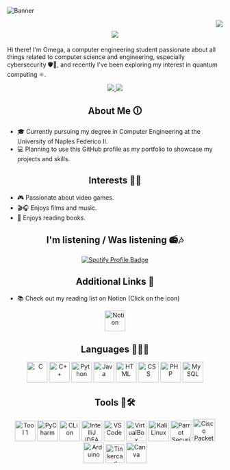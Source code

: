![Banner](https://vincentmgaine.files.wordpress.com/2017/10/blade-runner-2049.jpg)

<img align="right" src="https://visitor-badge.laobi.icu/badge?page_id=Omega403.Omega403"/>

##

<h1 align="center">
    <img src="https://readme-typing-svg.herokuapp.com/?font=Righteous&size=35&center=true&vCenter=true&width=500&height=70&color=CC7700&duration=4000&lines=I'm+Omega+!;+Welcome+to+my+GitHub+Page+!;" />
</h1>

Hi there! I'm Omega, a computer engineering student passionate about all things related to computer science and engineering, especially cybersecurity 🛡🔐, and recently I've been exploring my interest in quantum computing ⚛️.

<div align="center">
  <a href="https://www.linkedin.com/in/antonyuk-vadym/" target="_blank">
    <img src="https://img.shields.io/badge/LinkedIn-0077B5?style=for-the-badge&logo=linkedin&logoColor=white" target="_blank" />
  </a>
  <a href="https://discordapp.com/users/625697931881611284" target="_blank">
    <img src="https://img.shields.io/badge/Discord-7289DA?style=for-the-badge&logo=discord&logoColor=white" target="_blank" />
  </a>
</div>


## <div align="center">About Me 🛈</div>

- 🎓 Currently pursuing my degree in Computer Engineering at the University of Naples Federico II.
- 💻 Planning to use this GitHub profile as my portfolio to showcase my projects and skills.

## <div align="center">Interests 🤔💭 </div>

- 🎮 Passionate about video games.
- 🎬🎧 Enjoys films and music.
- 📖 Enjoys reading books.

## <div align="center">I'm listening / Was listening 📻🎶 </div>

<div align="center">
  <a href="https://spotify-github-profile.vercel.app/api/view?uid=e16sjgwcz9tn6q870oxuywj39&redirect=true" target="_blank">
    <img src="https://spotify-github-profile.vercel.app/api/view?uid=e16sjgwcz9tn6q870oxuywj39&cover_image=true&theme=novatorem&show_offline=false&background_color=121212&interchange=true&bar_color=ff7300&bar_color_cover=false" alt="Spotify Profile Badge" />
  </a>
</div>

## <div align="center">Additional Links 🔗</div>

- 📚 Check out my reading list on Notion (Click on the icon)

<div align="center">
  <a href="https://spotty-goat-c18.notion.site/56848bfac7df400588f72381609b5672?v=9a9701fe861a4d2191b48ab003160d70">
    <img src="https://img.icons8.com/color/96/000000/notion--v1.png" alt="Notion" width="48" height="48"/>
  </a>
</div>

## <div align="center">Languages 👨🏻‍💻</div>

<div align="center">
  <a href="https://en.wikipedia.org/wiki/C_(programming_language)"><img src="https://img.icons8.com/color/96/c-programming.png" alt="C" width="48" height="48"/></a>
  <a href="https://en.wikipedia.org/wiki/C%2B%2B"><img src="https://img.icons8.com/color/96/c-plus-plus-logo.png" alt="C++" width="48" height="48"/></a>
  <a href="https://www.python.org/"><img src="https://img.icons8.com/color/96/python--v1.png" alt="Python" width="48" height="48"/></a>
  <a href="https://www.oracle.com/java/"><img src="https://img.icons8.com/color/96/java-coffee-cup-logo--v1.png" alt="Java" width="48" height="48"/></a>
  <a href="https://en.wikipedia.org/wiki/HTML"><img src="https://img.icons8.com/color/96/html-5--v1.png" alt="HTML" width="48" height="48"/></a>
  <a href="https://en.wikipedia.org/wiki/CSS"><img src="https://img.icons8.com/color/96/css3.png" alt="CSS" width="48" height="48"/></a>
  <a href="https://www.php.net/"><img src="https://img.icons8.com/officel/96/php-logo.png" alt="PHP" width="48" height="48"/></a>
  <a href="https://www.mysql.com/"><img src="https://img.icons8.com/fluency/96/mysql-logo.png" alt="MySQL" width="48" height="48"/></a>
</div>

## <div align="center">Tools 📱🛠️</div>

<div align="center">
  <a href="https://www.jetbrains.com"><img src="https://ml.globenewswire.com/Resource/Download/c1ef04f6-3d20-4cc0-b18e-596d8af9e6cb" alt="Tool 1" width="48" height="48"/></a>
  <a href="https://www.jetbrains.com/pycharm/"><img src="https://img.icons8.com/color/96/000000/pycharm--v1.png" alt="PyCharm" width="48" height="48"/></a>
  <a href="https://www.jetbrains.com/clion/"><img src="https://upload.wikimedia.org/wikipedia/commons/thumb/6/62/Clion.svg/105px-Clion.svg.png" alt="CLion" width="48" height="48"/></a>
  <a href="https://www.jetbrains.com/idea/"><img src="https://img.icons8.com/color/96/000000/intellij-idea.png" alt="IntelliJ IDEA" width="48" height="48"/></a>
  <a href="https://code.visualstudio.com/"><img src="https://img.icons8.com/fluency/96/000000/visual-studio-code-2019.png" alt="VS Code" width="48" height="48"/></a>
  <a href="https://www.virtualbox.org/"><img src="https://icons.iconarchive.com/icons/dakirby309/simply-styled/96/VirtualBox-icon.png" alt="VirtualBox" width="48" height="48"/></a>
  <a href="https://www.kali.org/"><img src="https://img.icons8.com/plasticine/96/000000/kali-linux.png" alt="Kali Linux" width="48" height="48"/></a>
  <a href="https://www.parrotsec.org/"><img src="https://img.icons8.com/color/96/parrot-security--v1.png" alt="Parrot Security" width="48" height="48"/></a>
  <a href="https://www.cisco.com/c/en/us/products/cloud-systems-management/packet-tracer/index.html"><img src="https://hurbad.com/wp-content/uploads/2021/12/Cisco-Packet-Tracer.png" alt="Cisco Packet Tracer" style="width: 52px; height: 52px;"/></a>
  <a href="https://www.arduino.cc/"><img src="https://img.icons8.com/color/96/000000/arduino.png" alt="Arduino" width="48" height="48"/></a>
  <a href="https://www.tinkercad.com/"><img src="https://i0.wp.com/arduinofactory.com/wp-content/uploads/2023/05/logo-tinkercad-256.png?w=256&ssl=1" alt="Tinkercad" style="width: 44px; height: 44px;"/></a>
  <a href="https://www.canva.com/"><img src="https://img.icons8.com/color/96/000000/canva.png" alt="Canva" width="48" height="48"/></a>
</div>
